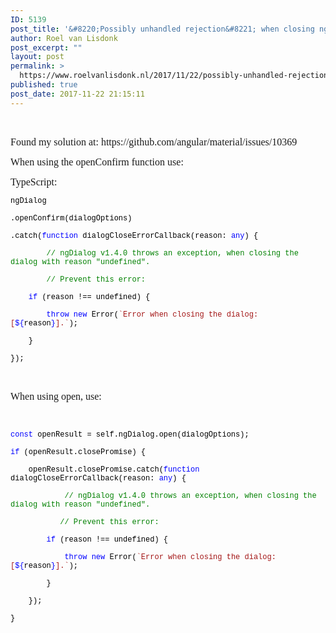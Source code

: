 ```yaml
---
ID: 5139
post_title: '&#8220;Possibly unhandled rejection&#8221; when closing ngDialog'
author: Roel van Lisdonk
post_excerpt: ""
layout: post
permalink: >
  https://www.roelvanlisdonk.nl/2017/11/22/possibly-unhandled-rejection-when-closing-ngdialog/
published: true
post_date: 2017-11-22 21:15:11
---
```

<p> 
 </p><p><span style="font-family:Times New Roman; font-size:12pt">Found my solution at: https://github.com/angular/material/issues/10369 
</span></p><p><span style="font-family:Times New Roman; font-size:12pt">When using the openConfirm function use: 
</span></p><p><span style="font-family:Times New Roman; font-size:12pt">TypeScript: 
</span></p><p><span style="font-family:Courier New"><span style="color:black; font-size:9pt">ngDialog </span><span style="font-size:12pt">
			</span></span></p><p><span style="font-family:Courier New"><span style="color:black; font-size:9pt">.openConfirm(dialogOptions) </span><span style="font-size:12pt">
			</span></span></p><p><span style="color:black; font-family:Courier New"><span style="font-size:9pt">.catch(<span style="color:blue">function<span style="color:black"> dialogCloseErrorCallback(reason: <span style="color:blue">any<span style="color:black">) { </span></span></span></span></span><span style="font-size:12pt">
			</span></span></p><p><span style="color:black; font-family:Courier New"><span style="font-size:9pt">        <span style="color:green">// ngDialog v1.4.0 throws an exception, when closing the dialog with reason "undefined". </span></span><span style="font-size:12pt">
			</span></span></p><p><span style="font-family:Courier New"><span style="color:green; font-size:9pt">        // Prevent this error: </span><span style="font-size:12pt">
			</span></span></p><p><span style="color:blue; font-family:Courier New"><span style="font-size:9pt">    if<span style="color:black"> (reason !== undefined) { </span></span><span style="font-size:12pt">
			</span></span></p><p><span style="color:blue; font-family:Courier New"><span style="font-size:9pt">        throw<span style="color:black">
					<span style="color:blue">new<span style="color:black"> Error(<span style="color:#a31515">`Error when closing the dialog: [<span style="color:blue">${<span style="color:black">reason<span style="color:blue">}<span style="color:#a31515">].`<span style="color:black">); </span></span></span></span></span></span></span></span></span></span><span style="font-size:12pt">
			</span></span></p><p><span style="font-family:Courier New"><span style="color:black; font-size:9pt">    } </span><span style="font-size:12pt">
			</span></span></p><p><span style="color:black; font-family:Courier New; font-size:9pt">});
</span></p><p>
 </p><p><span style="font-family:Times New Roman; font-size:12pt">When using open, use:
</span></p><p>
 </p><p><span style="color:blue; font-family:Courier New; font-size:9pt">const<span style="color:black"> openResult = self.ngDialog.open(dialogOptions);
</span></span></p><p><span style="color:blue; font-family:Courier New; font-size:9pt">if<span style="color:black"> (openResult.closePromise) {
</span></span></p><p><span style="color:black; font-family:Courier New"><span style="font-size:9pt">    openResult.closePromise</span><span style="font-size:9pt">.catch(<span style="color:blue">function<span style="color:black"> dialogCloseErrorCallback(reason: <span style="color:blue">any<span style="color:black">) { </span></span></span></span></span><span style="font-size:12pt">
			</span></span></p><p><span style="color:black; font-family:Courier New"><span style="font-size:9pt">            <span style="color:green">// ngDialog v1.4.0 throws an exception, when closing the dialog with reason "undefined". </span></span><span style="font-size:12pt">
			</span></span></p><p><span style="font-family:Courier New"><span style="color:green; font-size:9pt">           // Prevent this error: </span><span style="font-size:12pt">
			</span></span></p><p><span style="color:blue; font-family:Courier New"><span style="font-size:9pt">        if<span style="color:black"> (reason !== undefined) { </span></span><span style="font-size:12pt">
			</span></span></p><p><span style="color:blue; font-family:Courier New"><span style="font-size:9pt">            throw<span style="color:black">
					<span style="color:blue">new<span style="color:black"> Error(<span style="color:#a31515">`Error when closing the dialog: [<span style="color:blue">${<span style="color:black">reason<span style="color:blue">}<span style="color:#a31515">].`<span style="color:black">); </span></span></span></span></span></span></span></span></span></span><span style="font-size:12pt">
			</span></span></p><p><span style="font-family:Courier New"><span style="color:black; font-size:9pt">        } </span><span style="font-size:12pt">
			</span></span></p><p><span style="color:black; font-family:Courier New; font-size:9pt">    });
</span></p><p><span style="color:black; font-family:Courier New; font-size:9pt">}</span></p>